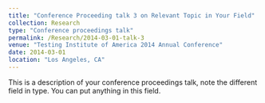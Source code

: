 ```yaml
---
title: "Conference Proceeding talk 3 on Relevant Topic in Your Field"
collection: Research
type: "Conference proceedings talk"
permalink: /Research/2014-03-01-talk-3
venue: "Testing Institute of America 2014 Annual Conference"
date: 2014-03-01
location: "Los Angeles, CA"
---
```


This is a description of your conference proceedings talk, note the different field in type. You can put anything in this field.
